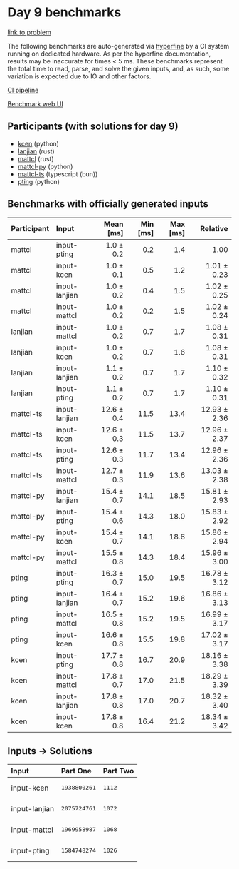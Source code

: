 # Day 9 benchmarks

[link to problem](https://adventofcode.com/2023/day/9)

The following benchmarks are auto-generated via
[hyperfine](https://github.com/sharkdp/hyperfine) by a CI system running on
dedicated hardware. As per the hyperfine documentation, results may be
inaccurate for times < 5 ms. These benchmarks represent the total time to read,
parse, and solve the given inputs, and, as such, some variation is expected due
to IO and other factors.

[CI pipeline](http://ci.papercode.net:8080/teams/main/pipelines/aoc2023)

[Benchmark web UI](https://aoc.ancalagon.black)


## Participants (with solutions for day 9)

- [kcen](https://github.com/kcen/aoc2023) (python)
- [lanjian](https://github.com/lanjian/aoc-2023) (rust)
- [mattcl](https://github.com/mattcl/aoc2023) (rust)
- [mattcl-py](https://github.com/mattcl/aoc2023-py) (python)
- [mattcl-ts](https://github.com/mattcl/aoc2023-js) (typescript (bun))
- [pting](https://github.com/pting/aoc2023) (python)


## Benchmarks with officially generated inputs

| Participant | Input | Mean [ms] | Min [ms] | Max [ms] | Relative |
|:---|:---|---:|---:|---:|---:|
| mattcl | input-pting | 1.0 ± 0.2 | 0.2 | 1.4 | 1.00 |
| mattcl | input-kcen | 1.0 ± 0.1 | 0.5 | 1.2 | 1.01 ± 0.23 |
| mattcl | input-lanjian | 1.0 ± 0.2 | 0.4 | 1.5 | 1.02 ± 0.25 |
| mattcl | input-mattcl | 1.0 ± 0.2 | 0.2 | 1.5 | 1.02 ± 0.24 |
| lanjian | input-mattcl | 1.0 ± 0.2 | 0.7 | 1.7 | 1.08 ± 0.31 |
| lanjian | input-kcen | 1.0 ± 0.2 | 0.7 | 1.6 | 1.08 ± 0.31 |
| lanjian | input-lanjian | 1.1 ± 0.2 | 0.7 | 1.7 | 1.10 ± 0.32 |
| lanjian | input-pting | 1.1 ± 0.2 | 0.7 | 1.7 | 1.10 ± 0.31 |
| mattcl-ts | input-lanjian | 12.6 ± 0.4 | 11.5 | 13.4 | 12.93 ± 2.36 |
| mattcl-ts | input-kcen | 12.6 ± 0.3 | 11.5 | 13.7 | 12.96 ± 2.37 |
| mattcl-ts | input-pting | 12.6 ± 0.3 | 11.7 | 13.4 | 12.96 ± 2.36 |
| mattcl-ts | input-mattcl | 12.7 ± 0.3 | 11.9 | 13.6 | 13.03 ± 2.38 |
| mattcl-py | input-lanjian | 15.4 ± 0.7 | 14.1 | 18.5 | 15.81 ± 2.93 |
| mattcl-py | input-pting | 15.4 ± 0.6 | 14.3 | 18.0 | 15.83 ± 2.92 |
| mattcl-py | input-kcen | 15.4 ± 0.7 | 14.1 | 18.6 | 15.86 ± 2.94 |
| mattcl-py | input-mattcl | 15.5 ± 0.8 | 14.3 | 18.4 | 15.96 ± 3.00 |
| pting | input-pting | 16.3 ± 0.7 | 15.0 | 19.5 | 16.78 ± 3.12 |
| pting | input-lanjian | 16.4 ± 0.7 | 15.2 | 19.6 | 16.86 ± 3.13 |
| pting | input-mattcl | 16.5 ± 0.8 | 15.2 | 19.5 | 16.99 ± 3.17 |
| pting | input-kcen | 16.6 ± 0.8 | 15.5 | 19.8 | 17.02 ± 3.17 |
| kcen | input-pting | 17.7 ± 0.8 | 16.7 | 20.9 | 18.16 ± 3.38 |
| kcen | input-mattcl | 17.8 ± 0.7 | 17.0 | 21.5 | 18.29 ± 3.39 |
| kcen | input-lanjian | 17.8 ± 0.8 | 17.0 | 20.7 | 18.32 ± 3.40 |
| kcen | input-kcen | 17.8 ± 0.8 | 16.4 | 21.2 | 18.34 ± 3.42 |


## Inputs -> Solutions

| Input | Part One | Part Two |
|:---|:---|:---|
|input-kcen|<pre>1938800261</pre>|<pre>1112</pre>|
|input-lanjian|<pre>2075724761</pre>|<pre>1072</pre>|
|input-mattcl|<pre>1969958987</pre>|<pre>1068</pre>|
|input-pting|<pre>1584748274</pre>|<pre>1026</pre>|